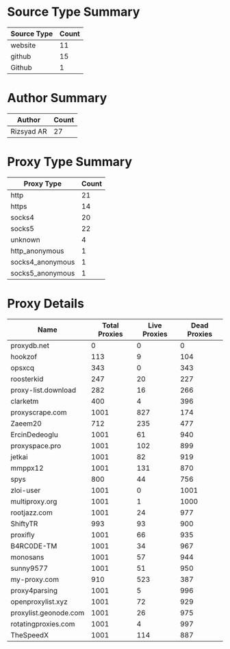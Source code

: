 # Source Type Summary

| Source Type | Count |
|-------------|-------|
| website | 11 |
| github | 15 |
| Github | 1 |


# Author Summary

| Author | Count |
|--------|-------|
| Rizsyad AR | 27 |


# Proxy Type Summary

| Proxy Type | Count |
|------------|-------|
| http | 21 |
| https | 14 |
| socks4 | 20 |
| socks5 | 22 |
| unknown | 4 |
| http_anonymous | 1 |
| socks4_anonymous | 1 |
| socks5_anonymous | 1 |


# Proxy Details

| Name | Total Proxies | Live Proxies | Dead Proxies |
|------|---------------|--------------|---------------|
| proxydb.net | 0 | 0 | 0 |
| hookzof | 113 | 9 | 104 |
| opsxcq | 343 | 0 | 343 |
| roosterkid | 247 | 20 | 227 |
| proxy-list.download | 282 | 16 | 266 |
| clarketm | 400 | 4 | 396 |
| proxyscrape.com | 1001 | 827 | 174 |
| Zaeem20 | 712 | 235 | 477 |
| ErcinDedeoglu | 1001 | 61 | 940 |
| proxyspace.pro | 1001 | 102 | 899 |
| jetkai | 1001 | 82 | 919 |
| mmppx12 | 1001 | 131 | 870 |
| spys | 800 | 44 | 756 |
| zloi-user | 1001 | 0 | 1001 |
| multiproxy.org | 1001 | 1 | 1000 |
| rootjazz.com | 1001 | 24 | 977 |
| ShiftyTR | 993 | 93 | 900 |
| proxifly | 1001 | 66 | 935 |
| B4RC0DE-TM | 1001 | 34 | 967 |
| monosans | 1001 | 57 | 944 |
| sunny9577 | 1001 | 51 | 950 |
| my-proxy.com | 910 | 523 | 387 |
| proxy4parsing | 1001 | 5 | 996 |
| openproxylist.xyz | 1001 | 72 | 929 |
| proxylist.geonode.com | 1001 | 26 | 975 |
| rotatingproxies.com | 1001 | 4 | 997 |
| TheSpeedX | 1001 | 114 | 887 |
